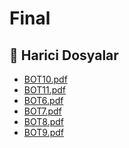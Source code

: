 # Final


<!--Index-->

## 🔗 Harici Dosyalar

- [BOT10.pdf](./BOT10.pdf)
- [BOT11.pdf](./BOT11.pdf)
- [BOT6.pdf](./BOT6.pdf)
- [BOT7.pdf](./BOT7.pdf)
- [BOT8.pdf](./BOT8.pdf)
- [BOT9.pdf](./BOT9.pdf)


<!--Index-->

